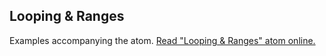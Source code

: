 ## Looping & Ranges

Examples accompanying the atom.
[Read "Looping & Ranges" atom online.](https://stepik.org/lesson/104311/step/1)
